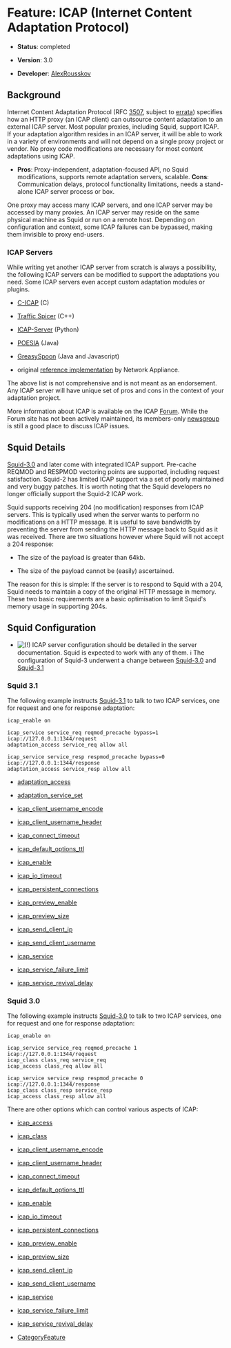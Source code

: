 # Feature: ICAP (Internet Content Adaptation Protocol)

  - **Status**: completed

  - **Version**: 3.0

  - **Developer**:
    [AlexRousskov](/AlexRousskov#)

## Background

Internet Content Adaptation Protocol (RFC
[3507](http://www.rfc-editor.org/rfc/rfc3507.txt), subject to
[errata](http://www.measurement-factory.com/std/icap/)) specifies how an
HTTP proxy (an ICAP client) can outsource content adaptation to an
external ICAP server. Most popular proxies, including Squid, support
ICAP. If your adaptation algorithm resides in an ICAP server, it will be
able to work in a variety of environments and will not depend on a
single proxy project or vendor. No proxy code modifications are
necessary for most content adaptations using ICAP.

  - **Pros**: Proxy-independent, adaptation-focused API, no Squid
    modifications, supports remote adaptation servers, scalable.
    **Cons**: Communication delays, protocol functionality limitations,
    needs a stand-alone ICAP server process or box.

One proxy may access many ICAP servers, and one ICAP server may be
accessed by many proxies. An ICAP server may reside on the same physical
machine as Squid or run on a remote host. Depending on configuration and
context, some ICAP failures can be bypassed, making them invisible to
proxy end-users.

### ICAP Servers

While writing yet another ICAP server from scratch is always a
possibility, the following ICAP servers can be modified to support the
adaptations you need. Some ICAP servers even accept custom adaptation
modules or plugins.

  - [C-ICAP](http://c-icap.sourceforge.net/) (C)

  - [Traffic Spicer](http://spicer.measurement-factory.com/) (C++)

  - [ICAP-Server](http://icap-server.sourceforge.net) (Python)

  - [POESIA](http://www.poesia-filter.org/) (Java)

  - [GreasySpoon](http://greasyspoon.sourceforge.net/) (Java and
    Javascript)

  - original [reference
    implementation](http://www.icap-forum.org/documents/other/icap-server10.zip)
    by Network Appliance.

The above list is not comprehensive and is not meant as an endorsement.
Any ICAP server will have unique set of pros and cons in the context of
your adaptation project.

More information about ICAP is available on the ICAP
[Forum](http://www.icap-forum.org/). While the Forum site has not been
actively maintained, its members-only
[newsgroup](http://www.icap-forum.org/chat/) is still a good place to
discuss ICAP issues.

## Squid Details

[Squid-3.0](/Releases/Squid-3.0#)
and later come with integrated ICAP support. Pre-cache REQMOD and
RESPMOD vectoring points are supported, including request satisfaction.
Squid-2 has limited ICAP support via a set of poorly maintained and very
buggy patches. It is worth noting that the Squid developers no longer
officially support the Squid-2 ICAP work.

Squid supports receiving 204 (no modification) responses from ICAP
servers. This is typically used when the server wants to perform no
modifications on a HTTP message. It is useful to save bandwidth by
preventing the server from sending the HTTP message back to Squid as it
was received. There are two situations however where Squid will not
accept a 204 response:

  - The size of the payload is greater than 64kb.

  - The size of the payload cannot be (easily) ascertained.

The reason for this is simple: If the server is to respond to Squid with
a 204, Squid needs to maintain a copy of the original HTTP message in
memory. These two basic requirements are a basic optimisation to limit
Squid's memory usage in supporting 204s.

## Squid Configuration

  - ![(\!)](https://wiki.squid-cache.org/wiki/squidtheme/img/idea.png)
    ICAP server configuration should be detailed in the server
    documentation. Squid is expected to work with any of them.
    ℹ️
    The configuration of Squid-3 underwent a change between
    [Squid-3.0](/Releases/Squid-3.0#)
    and
    [Squid-3.1](/Releases/Squid-3.1#)

### Squid 3.1

The following example instructs
[Squid-3.1](/Releases/Squid-3.1#)
to talk to two ICAP services, one for request and one for response
adaptation:

    icap_enable on
    
    icap_service service_req reqmod_precache bypass=1 icap://127.0.0.1:1344/request
    adaptation_access service_req allow all
    
    icap_service service_resp respmod_precache bypass=0 icap://127.0.0.1:1344/response
    adaptation_access service_resp allow all

  - [adaptation\_access](http://www.squid-cache.org/Doc/config/adaptation_access#)

  - [adaptation\_service\_set](http://www.squid-cache.org/Doc/config/adaptation_service_set#)

  - [icap\_client\_username\_encode](http://www.squid-cache.org/Doc/config/icap_client_username_encode#)

  - [icap\_client\_username\_header](http://www.squid-cache.org/Doc/config/icap_client_username_header#)

  - [icap\_connect\_timeout](http://www.squid-cache.org/Doc/config/icap_connect_timeout#)

  - [icap\_default\_options\_ttl](http://www.squid-cache.org/Doc/config/icap_default_options_ttl#)

  - [icap\_enable](http://www.squid-cache.org/Doc/config/icap_enable#)

  - [icap\_io\_timeout](http://www.squid-cache.org/Doc/config/icap_io_timeout#)

  - [icap\_persistent\_connections](http://www.squid-cache.org/Doc/config/icap_persistent_connections#)

  - [icap\_preview\_enable](http://www.squid-cache.org/Doc/config/icap_preview_enable#)

  - [icap\_preview\_size](http://www.squid-cache.org/Doc/config/icap_preview_size#)

  - [icap\_send\_client\_ip](http://www.squid-cache.org/Doc/config/icap_send_client_ip#)

  - [icap\_send\_client\_username](http://www.squid-cache.org/Doc/config/icap_send_client_username#)

  - [icap\_service](http://www.squid-cache.org/Doc/config/icap_service#)

  - [icap\_service\_failure\_limit](http://www.squid-cache.org/Doc/config/icap_service_failure_limit#)

  - [icap\_service\_revival\_delay](http://www.squid-cache.org/Doc/config/icap_service_revival_delay#)

### Squid 3.0

The following example instructs
[Squid-3.0](/Releases/Squid-3.0#)
to talk to two ICAP services, one for request and one for response
adaptation:

    icap_enable on
    
    icap_service service_req reqmod_precache 1 icap://127.0.0.1:1344/request
    icap_class class_req service_req
    icap_access class_req allow all
    
    icap_service service_resp respmod_precache 0 icap://127.0.0.1:1344/response
    icap_class class_resp service_resp
    icap_access class_resp allow all

There are other options which can control various aspects of ICAP:

  - [icap\_access](http://www.squid-cache.org/Doc/config/icap_access#)

  - [icap\_class](http://www.squid-cache.org/Doc/config/icap_class#)

  - [icap\_client\_username\_encode](http://www.squid-cache.org/Doc/config/icap_client_username_encode#)

  - [icap\_client\_username\_header](http://www.squid-cache.org/Doc/config/icap_client_username_header#)

  - [icap\_connect\_timeout](http://www.squid-cache.org/Doc/config/icap_connect_timeout#)

  - [icap\_default\_options\_ttl](http://www.squid-cache.org/Doc/config/icap_default_options_ttl#)

  - [icap\_enable](http://www.squid-cache.org/Doc/config/icap_enable#)

  - [icap\_io\_timeout](http://www.squid-cache.org/Doc/config/icap_io_timeout#)

  - [icap\_persistent\_connections](http://www.squid-cache.org/Doc/config/icap_persistent_connections#)

  - [icap\_preview\_enable](http://www.squid-cache.org/Doc/config/icap_preview_enable#)

  - [icap\_preview\_size](http://www.squid-cache.org/Doc/config/icap_preview_size#)

  - [icap\_send\_client\_ip](http://www.squid-cache.org/Doc/config/icap_send_client_ip#)

  - [icap\_send\_client\_username](http://www.squid-cache.org/Doc/config/icap_send_client_username#)

  - [icap\_service](http://www.squid-cache.org/Doc/config/icap_service#)

  - [icap\_service\_failure\_limit](http://www.squid-cache.org/Doc/config/icap_service_failure_limit#)

  - [icap\_service\_revival\_delay](http://www.squid-cache.org/Doc/config/icap_service_revival_delay#)

<!-- end list -->

  - [CategoryFeature](/CategoryFeature#)
